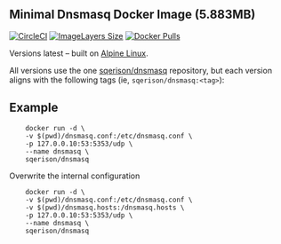 Minimal Dnsmasq Docker Image (5.883MB)
---------------------------------------------------------
[![CircleCI](https://img.shields.io/circleci/project/sqerison/dnsmasq.svg)](https://circleci.com/gh/sqerison/dnsmasq)
[![ImageLayers Size](https://img.shields.io/imagelayers/image-size/sqerison/dnsmasq/1.svg)](https://circleci.com/gh/sqerison/dnsmasq/1)
[![Docker Pulls](https://img.shields.io/docker/pulls/sqerison/dnsmasq.svg)](https://hub.docker.com/r/sqerison/dnsmasq/)

Versions latest – built on [Alpine Linux](https://alpinelinux.org/).

All versions use the one [sqerison/dnsmasq](https://hub.docker.com/r/sqerison/dnsmasq/) repository,
but each version aligns with the following tags (ie, `sqerison/dnsmasq:<tag>`):

Example
-------
```
    docker run -d \
    -v $(pwd)/dnsmasq.conf:/etc/dnsmasq.conf \
    -p 127.0.0.10:53:5353/udp \
    --name dnsmasq \
    sqerison/dnsmasq
```
  Overwrite the internal configuration
```
    docker run -d \
    -v $(pwd)/dnsmasq.conf:/etc/dnsmasq.conf \
    -v $(pwd)/dnsmasq.hosts:/dnsmasq.hosts \
    -p 127.0.0.10:53:5353/udp \
    --name dnsmasq \
    sqerison/dnsmasq
```
